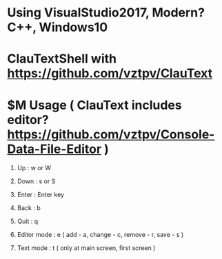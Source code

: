# Using VisualStudio2017, Modern? C++, Windows10

# ClauTextShell  with https://github.com/vztpv/ClauText 
 
# $M Usage ( ClauText includes editor? https://github.com/vztpv/Console-Data-File-Editor )
  1. Up : w or W
  2. Down : s or S
  
  3. Enter : Enter key
  
  4. Back : b
  5. Quit : q
  
  6. Editor mode : e 
      ( add - a, change - c, remove - r, save - s )
  7. Text mode : t ( only at main screen, first screen )
  
  
